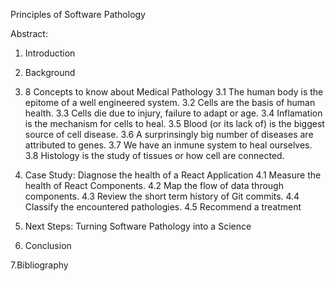 Principles of Software Pathology

Abstract:

1. Introduction

2. Background

3. 8 Concepts to know about Medical Pathology
3.1 The human body is the epitome of a well engineered system.
3.2 Cells are the basis of human health.
3.3 Cells die due to injury, failure to adapt or age.
3.4 Inflamation is the mechanism for cells to heal.
3.5 Blood (or its lack of) is the biggest source of cell disease.
3.6 A surprinsingly big number of diseases are attributed to genes.
3.7 We have an inmune system to heal ourselves.
3.8 Histology is the study of tissues or how cell are connected.

4. Case Study: Diagnose the health of a React Application
4.1 Measure the health of React Components.
4.2 Map the flow of data through components.
4.3 Review the short term history of Git commits.
4.4 Classify the encountered pathologies. 
4.5 Recommend a treatment

5. Next Steps: Turning Software Pathology into a Science

6. Conclusion

7.Bibliography

